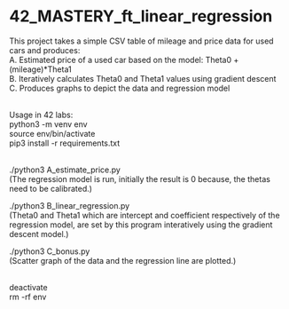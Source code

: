 # 42_MASTERY_ft_linear_regression
This project takes a simple CSV table of mileage and price data for used cars and produces:<br>
A. Estimated price of a used car based on the model: Theta0 + (mileage)*Theta1<br>
B. Iteratively calculates Theta0 and Theta1 values using gradient descent<br>
C. Produces graphs to depict the data and regression model<br><br>

Usage in 42 labs: <br>
python3 -m venv env <br>
source env/bin/activate <br>
pip3 install -r requirements.txt <br><br>

./python3 A_estimate_price.py <br>
(The regression model is run, initially the result is 0 because, the thetas need to be calibrated.)
<br>

./python3 B_linear_regression.py <br>
(Theta0 and Theta1 which are intercept and coefficient respectively of the regression model, are set by this program interatively using the gradient descent model.)<br>

./python3 C_bonus.py <br>
(Scatter graph of the data and the regression line are plotted.)
<br><br>

deactivate<br>
rm -rf env

